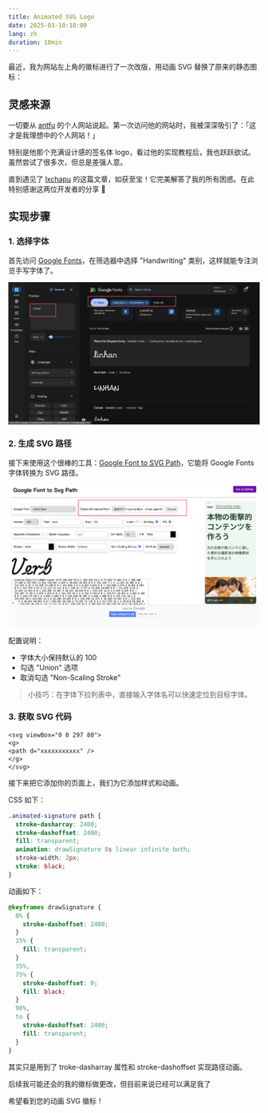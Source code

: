 ```yaml
---
title: Animated SVG Logo
date: 2025-03-10:10:00
lang: zh
duration: 10min
---
```


最近，我为网站左上角的徽标进行了一次改版，用动画 SVG 替换了原来的静态图标：

<p flex>
  <a href="../../public/logo.svg" target="_blank" important-border-none p4 ma>
    <Logo class="!w-30 !h-30" />
  </a>
</p>

## 灵感来源

一切要从 [antfu](https://antfu.me/posts/animated-svg-logo) 的个人网站说起。第一次访问他的网站时，我被深深吸引了：「这才是我理想中的个人网站！」

特别是他那个充满设计感的签名体 logo，看过他的实现教程后，我也跃跃欲试。虽然尝试了很多次，但总是差强人意。

直到遇见了 [lxchapu](https://www.lxchapu.com/posts/make-a-beautify-animated-signature/) 的这篇文章，如获至宝！它完美解答了我的所有困惑。在此特别感谢这两位开发者的分享 🙏

## 实现步骤

### 1. 选择字体

首先访问 [Google Fonts](https://fonts.google.com/)，在筛选器中选择 "Handwriting" 类别，这样就能专注浏览手写字体了。

![Google Fonts 筛选手写字体](../../public/images/logo/googleFonts.png)

### 2. 生成 SVG 路径

接下来使用这个很棒的工具：[Google Font to SVG Path](https://danmarshall.github.io/google-font-to-svg-path/)，它能将 Google Fonts 字体转换为 SVG 路径。

![SVG 路径转换工具](../../public/images/logo/translateSvg.png)

配置说明：

- 字体大小保持默认的 100
- 勾选 "Union" 选项
- 取消勾选 "Non-Scaling Stroke"

> 小技巧：在字体下拉列表中，直接输入字体名可以快速定位到目标字体。

### 3. 获取 SVG 代码

```vue
<svg viewBox="0 0 297 80">
<g>
<path d="xxxxxxxxxxx" />
</g>
</svg>
```

接下来把它添加你的页面上，我们为它添加样式和动画。

CSS 如下：

```css
.animated-signature path {
  stroke-dasharray: 2400;
  stroke-dashoffset: 2400;
  fill: transparent;
  animation: drawSignature 8s linear infinite both;
  stroke-width: 2px;
  stroke: black;
}
```

动画如下：

```css
@keyframes drawSignature {
  0% {
    stroke-dashoffset: 2400;
  }
  15% {
    fill: transparent;
  }
  35%,
  75% {
    stroke-dashoffset: 0;
    fill: black;
  }
  90%,
  to {
    stroke-dashoffset: 2400;
    fill: transparent;
  }
}
```

其实只是用到了 troke-dasharray 属性和 stroke-dashoffset 实现路径动画。

后续我可能还会的我的徽标做更改，但目前来说已经可以满足我了

希望看到您的动画 SVG 徽标！
